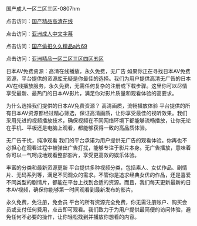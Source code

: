 国产成人一区二区三区-0807hm

点击访问：<a href="https://heiliaoxwd5i8.pages.dev">国产精品高清在线</a>

点击访问：<a href="https://heiliaowt0d7p.pages.dev">亚洲成人中文字幕</a>

点击访问：<a href="https://heiliaowzu4ur.pages.dev">国产偷抇久久精品a片69</a>

点击访问：<a href="https://heiliaowzu4ur.pages.dev">亚洲精品一区二区三区四区五区</a>

日本AV免费资源：高清在线播放，永久免费，无广告
如果你正在寻找日本AV免费资源，平台提供的资源库无疑是你最佳的选择。我们为用户提供高清无广告的日本AV在线播放服务，永久免费，无需任何复杂的注册或下载步骤。这里你可以尽情享受最新、最热门的日本AV影片，满足你对影片质量和观看体验的高要求。

为什么选择我们提供的日本AV免费资源？
高清画质，流畅播放体验
平台提供的所有日本AV资源都经过精心筛选，保证高清画质，让你享受最佳的视听效果。我们采用先进的视频播放技术，确保视频在不同网络环境下都能够流畅播放，让你无论在手机、平板还是电脑上观看，都能够获得一致的高品质体验。

无广告干扰，纯净观看
我们的平台承诺为用户提供无广告的观看体验。你再也不必担心在观看过程中被弹出广告打扰，能够专注于影片本身。无广告播放，意味着你可以一气呵成地观看整部影片，享受更高效的娱乐体验。

丰富的分类和最新资源更新
平台提供多种视频分类，包括素人、女优作品、剧情片、无码系列等，满足不同观众的需求。不管你是追求经典女优的作品，还是喜爱不同类型的剧情片，都能在平台上找到合适的资源。而且，我们每天更新最新的日本AV视频，确保你能够第一时间观看到最新发布的影片。

永久免费，免注册，免会员
平台的所有资源完全免费，你无需注册账户、购买会员或支付任何费用，点击即可观看。我们致力于为用户提供最简便的访问体验，避免任何不必要的操作，让你轻松找到并播放你想看的内容。

<span style="display:none;">[Canonical link](）</span>
